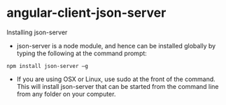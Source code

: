 # angular-client-json-server

Installing json-server
- json-server is a node module, and hence can be installed globally by typing the following at the command prompt:

````
npm install json-server –g
````
- If you are using OSX or Linux, use sudo at the front of the command. This will install json-server that can be started from the command line from any folder on your computer.
